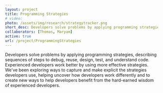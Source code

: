 ```yaml
---
layout: project
title: Programming Strategies
# video: 
photo: /assets/img/research/strategytracker.png
short_desc: Developers solve problems by applying programming strategies, describing sequences of steps to debug, reuse, design, test, and understand code. Experienced developers work better by using more effective strategies. We've been exploring ways to capture and make explicit the strategies developers use, helping uncover how developers work differently and to create new ways to help developers benefit from the hard-earned wisdom of experienced developers.
collaborators: [Thomas, Maryam]
active: true
url: /project/ProgrammingStrategies
---
```

Developers solve problems by applying programming strategies, describing sequences of steps to debug, reuse, design, test, and understand code. Experienced developers work better by using more effective strategies. We've been exploring ways to capture and make explicit the strategies developers use, helping uncover how developers work differently and to create new ways to help developers benefit from the hard-earned wisdom of experienced developers.